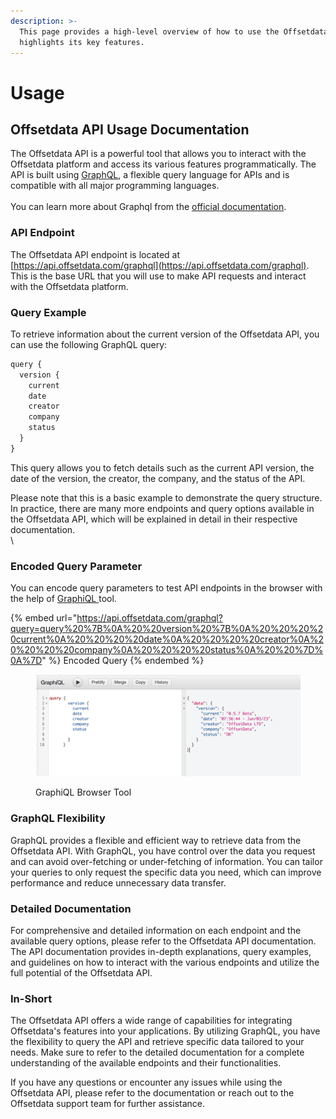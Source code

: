 ```yaml
---
description: >-
  This page provides a high-level overview of how to use the Offsetdata API and
  highlights its key features.
---
```


# Usage

## Offsetdata API Usage Documentation

The Offsetdata API is a powerful tool that allows you to interact with the Offsetdata platform and access its various features programmatically. The API is built using [GraphQL](https://graphql.org), a flexible query language for APIs and is compatible with all major programming languages.\
\
You can learn more about Graphql from the [official documentation](https://graphql.org/learn/).

### API Endpoint

The Offsetdata API endpoint is located at [https://api.offsetdata.com/graphql](https://api.offsetdata.com/graphql). This is the base URL that you will use to make API requests and interact with the Offsetdata platform.

### Query Example

To retrieve information about the current version of the Offsetdata API, you can use the following GraphQL query:

```javascript
query {
  version {
    current
    date
    creator
    company
    status
  }
}
```

This query allows you to fetch details such as the current API version, the date of the version, the creator, the company, and the status of the API.

Please note that this is a basic example to demonstrate the query structure. In practice, there are many more endpoints and query options available in the Offsetdata API, which will be explained in detail in their respective documentation.\
\


### Encoded Query Parameter

You can encode query parameters to test API endpoints in the browser with the help of [GraphiQL ](https://github.com/graphql/graphiql/tree/main/packages/graphiql)tool.

{% embed url="https://api.offsetdata.com/graphql?query=query%20%7B%0A%20%20version%20%7B%0A%20%20%20%20current%0A%20%20%20%20date%0A%20%20%20%20creator%0A%20%20%20%20company%0A%20%20%20%20status%0A%20%20%7D%0A%7D" %}
Encoded Query
{% endembed %}

<figure><img src="../.gitbook/assets/image (2).png" alt=""><figcaption><p>GraphiQL Browser Tool</p></figcaption></figure>

### GraphQL Flexibility

GraphQL provides a flexible and efficient way to retrieve data from the Offsetdata API. With GraphQL, you have control over the data you request and can avoid over-fetching or under-fetching of information. You can tailor your queries to only request the specific data you need, which can improve performance and reduce unnecessary data transfer.

### Detailed Documentation

For comprehensive and detailed information on each endpoint and the available query options, please refer to the Offsetdata API documentation. The API documentation provides in-depth explanations, query examples, and guidelines on how to interact with the various endpoints and utilize the full potential of the Offsetdata API.

### In-Short

The Offsetdata API offers a wide range of capabilities for integrating Offsetdata's features into your applications. By utilizing GraphQL, you have the flexibility to query the API and retrieve specific data tailored to your needs. Make sure to refer to the detailed documentation for a complete understanding of the available endpoints and their functionalities.

If you have any questions or encounter any issues while using the Offsetdata API, please refer to the documentation or reach out to the Offsetdata support team for further assistance.
